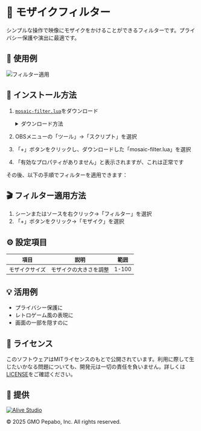 # 🎨 モザイクフィルター

シンプルな操作で映像にモザイクをかけることができるフィルターです。プライバシー保護や演出に最適です。

## 🎥 使用例

![フィルター適用](./screenshot.png)

## 🔧 インストール方法

1. [`mosaic-filter.lua`](https://raw.githubusercontent.com/pepabo/alive-project-obs-plugins/main/scripts/mosaic-filter/mosaic-filter.lua)をダウンロード
    <details><summary>ダウンロード方法</summary>

    - リンクを右クリックして、「リンク先を別名で保存」を選択するとダウンロードできます。
    ![ダウンロード方法](./download.png)
    </details> 

2. OBSメニューの「ツール」→「スクリプト」を選択
3. 「+」ボタンをクリックし、ダウンロードした「mosaic-filter.lua」を選択
4. 「有効なプロパティがありません」と表示されますが、これは正常です

その後、以下の手順でフィルターを適用できます：

## 🎬 フィルター適用方法

1. シーンまたはソースを右クリック→「フィルター」を選択
2. 「+」ボタンをクリック→「モザイク」を選択

## ⚙️ 設定項目

| 項目           | 説明                   | 範囲  |
| -------------- | ---------------------- | ----- |
| モザイクサイズ | モザイクの大きさを調整 | 1-100 |

## 💡 活用例

- プライバシー保護に
- レトロゲーム風の表現に
- 画面の一部を隠すのに

## 📝 ライセンス

このソフトウェアはMITライセンスのもとで公開されています。利用に際して生じたいかなる問題についても、開発元は一切の責任を負いません。詳しくは[LICENSE](../../LICENSE)をご確認ください。

## 🎯 提供

[![Alive Studio](../../assets/alive-studio-logo.png)](https://alive-project.com/studio)

© 2025 GMO Pepabo, Inc. All rights reserved.